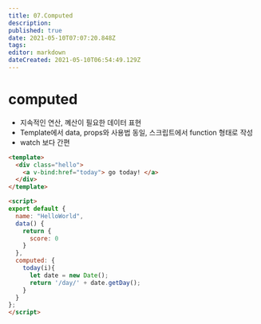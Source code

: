 ```yaml
---
title: 07.Computed
description: 
published: true
date: 2021-05-10T07:07:20.848Z
tags: 
editor: markdown
dateCreated: 2021-05-10T06:54:49.129Z
---
```


# computed
- 지속적인 연산, 꼐산이 필요한 데이터 표현
- Template에서 data, props와 사용법 동일, 스크립트에서 function 형태로 작성
- watch 보다 간편

```html
<template>
  <div class="hello">
    <a v-bind:href="today"> go today! </a>
  </div>
</template>

<script>
export default {
  name: "HelloWorld",
  data() {
    return {
      score: 0
    }
  },
  computed: {
    today(i){
      let date = new Date();
      return '/day/' + date.getDay();
    }
  }
};
</script>
```